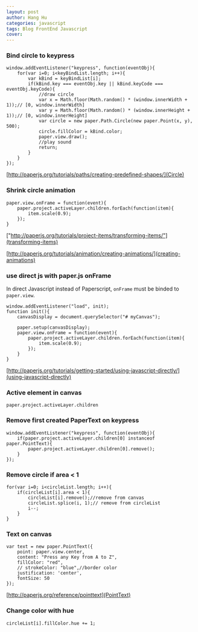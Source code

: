 ```yaml
---
layout: post
author: Hang Hu
categories: javascript
tags: Blog FrontEnd Javascript 
cover: 
---
```

### Bind circle to keypress

```
window.addEventListener("keypress", function(eventObj){
	for(var i=0; i<keyBindList.length; i++){
		var kBind = keyBindList[i];
		if(kBind.key === eventObj.key || kBind.keyCode === eventObj.keyCode){
			//draw circle
			var x = Math.floor(Math.random() * (window.innerWidth + 1));// [0, window.innerWidth]
			var y = Math.floor(Math.random() * (window.innerHeight + 1));// [0, window.innerHeight]
			var circle = new paper.Path.Circle(new paper.Point(x, y), 500);
			circle.fillColor = kBind.color;
			paper.view.draw();
			//play sound
			return;
		}
	}
});
```


[http://paperjs.org/tutorials/paths/creating-predefined-shapes/](Circle)


### Shrink circle animation


```
paper.view.onFrame = function(event){
	paper.project.activeLayer.children.forEach(function(item){
		item.scale(0.9);
	});
}
```


["http://paperjs.org/tutorials/project-items/transforming-items/"](transforming-items)

[http://paperjs.org/tutorials/animation/creating-animations/](creating-animations)


### use direct js with paper.js onFrame


In direct Javascript instead of Paperscript, `onFrame` must be binded to `paper.view`.


```
window.addEventListener("load", init);
function init(){
	canvasDisplay = document.querySelector("# myCanvas");

	paper.setup(canvasDisplay);
	paper.view.onFrame = function(event){
		paper.project.activeLayer.children.forEach(function(item){
			item.scale(0.9);
		});
	}
}
```


[http://paperjs.org/tutorials/getting-started/using-javascript-directly/](using-javascript-directly)


### Active element in canvas


```
paper.project.activeLayer.children
```


### Remove first created PaperText on keypress


```
window.addEventListener("keypress", function(eventObj){
	if(paper.project.activeLayer.children[0] instanceof paper.PointText){
		paper.project.activeLayer.children[0].remove();	
	}
});
```


### Remove circle if area < 1


```
for(var i=0; i<circleList.length; i++){
	if(circleList[i].area < 1){
		circleList[i].remove();//remove from canvas
		circleList.splice(i, 1);// remove from circleList
		i--;
	}
}
```


### Text on canvas


```
var text = new paper.PointText({
	point: paper.view.center,
	content: "Press any Key from A to Z",
	fillColor: "red",
	// strokeColor: "blue",//border color
	justification: 'center',
	fontSize: 50
});
```


[http://paperjs.org/reference/pointtext](PointText)


### Change color with hue


```
circleList[i].fillColor.hue += 1;
```


